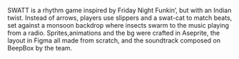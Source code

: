 SWATT is a rhythm game inspired by Friday Night Funkin’, but with an Indian twist. Instead of arrows, players use slippers and a swat-cat to match beats, set against a monsoon backdrop where insects swarm to the music playing from a radio. Sprites,animations and the bg were crafted in Aseprite, the layout in Figma all made from scratch, and the soundtrack composed on BeepBox by the team.
